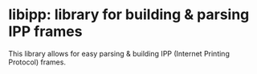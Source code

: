 # libipp: library for building & parsing IPP frames

This library allows for easy parsing & building IPP (Internet Printing Protocol)
frames.
